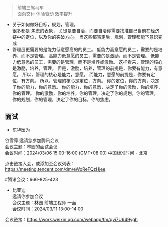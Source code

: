 >
> 前端三驾马车    
> 面向交付 体验驱动 效率提升
>

- 关于如何做好目标，规划，管理。  
  很多都是 焦虑的表象， 关键是要自洽，而要自洽你需要找准自己当前在经济链中的定位，以及你的突破方向。 当这些都笃定后，规划、管理都能下意识完成
- 管理层更需要的是能力低意愿高的的员工。  低能力高意愿的员工，需要的是培养，而不是管理。  高能力低意愿的员工，需要的是激励，而不是管理。  低能力低意愿的员工，需要的是管理，而不是培养或激励。
  这样看来，管理的核心是激励，培养，管理。  但是，激励，培养，管理的前提是，你要有能力，有意愿。  所以，管理的核心是能力，意愿。  而能力，意愿的前提是，你要有定位，有方向。  所以，管理的核心是定位，方向。
  你的定位，你的方向，决定了你的能力，你的意愿。  你的能力，你的意愿，决定了你的激励，你的培养，你的管理。  你的激励，你的培养，你的管理，决定了你的规划，你的管理。  你的规划，你的管理，决定了你的目标，你的焦虑。
  
## 面试

- 东华医为

谷雪萍 邀请您参加腾讯会议  
会议主题：林园的面试会议  
会议时间：2024/03/06 15:00-16:00 (GMT+08:00) 中国标准时间 - 北京

点击链接入会，或添加至会议列表：
https://meeting.tencent.com/dm/eWoReFQzHjee

#腾讯会议：666-825-423


- 比亚迪  
  邀请你参加会议  
  会议主题：林园 前端工程师 一面  
  会议时间：2024/03/11 13:00-14:00

会议链接：https://work.weixin.qq.com/webapp/tm/qvi7U649ygh
